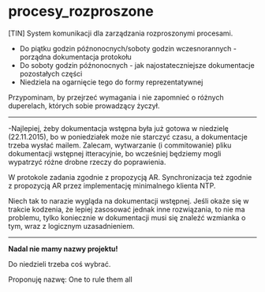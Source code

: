 # procesy_rozproszone
[TIN] System komunikacji dla zarządzania rozproszonymi procesami.

 - Do piątku godzin późnonocnych/soboty godzin wczesnorannych - porządna dokumentacja protokołu
 - Do soboty godzin późnonocnych - jak najostateczniejsze dokumentacje pozostałych części
 - Niedziela na ogarnięcie tego do formy reprezentatywnej

Przypominam, by przejrzeć wymagania i nie zapomnieć o różnych duperelach, których sobie prowadzący życzył.

-----------------------------------------------------------------

-Najlepiej, żeby dokumentacja wstępna była już gotowa w niedzielę (22.11.2015), bo w poniedziałek może nie starczyć czasu, a dokumentacje trzeba wysłać mailem. Zalecam, wytwarzanie (i commitowanie) pliku dokumentacji wstępnej itteracyjnie, bo wcześniej będziemy mogli wypatrzyć różne drobne rzeczy do poprawienia.

W protokole zadania zgodnie z propozycją AR. Synchronizacja też zgodnie z propozycją AR przez implementację minimalnego klienta NTP.

Niech tak to narazie wygląda na dokumentacji wstępnej. Jeśli okaże się w trakcie kodzenia, że lepiej zasosować jednak inne rozwiązania, to nie ma problemu, tylko koniecznie w dokumentacji musi się znaleźć wzmianka o tym, wraz z logicznym uzasadnieniem.

-----------------------------------------------------------------
**Nadal nie mamy nazwy projektu!**

Do niedzieli trzeba coś wybrać.

Proponuję nazwę:
One to rule them all
